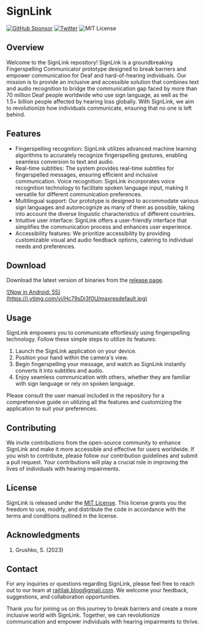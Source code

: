 # SignLink


[![GitHub Sponsor](https://img.shields.io/badge/-Sponsor-EA4AAA?logo=githubsponsors&logoColor=FFFFFF&style=flat-square)](https://github.com/sponsors/rajtilakjee)
[![Twitter](https://img.shields.io/badge/-Twitter-1DA1F2?logo=twitter&logoColor=FFFFFF&style=flat-square)](https://twitter.com/rajtilakjee)
![MIT License](https://img.shields.io/github/license/rajtilakjee/SignLink?style=flat-square)


## Overview

Welcome to the SignLink repository! SignLink is a groundbreaking Fingerspelling Communicator prototype designed to break barriers and empower communication for Deaf and hard-of-hearing individuals. Our mission is to provide an inclusive and accessible solution that combines text and audio recognition to bridge the communication gap faced by more than 70 million Deaf people worldwide who use sign language, as well as the 1.5+ billion people affected by hearing loss globally. With SignLink, we aim to revolutionize how individuals communicate, ensuring that no one is left behind.

## Features

- Fingerspelling recognition: SignLink utilizes advanced machine learning algorithms to accurately recognize fingerspelling gestures, enabling seamless conversion to text and audio.
- Real-time subtitles: The system provides real-time subtitles for fingerspelled messages, ensuring efficient and inclusive communication.
  Voice recognition: SignLink incorporates voice recognition technology to facilitate spoken language input, making it versatile for different communication preferences.
- Multilingual support: Our prototype is designed to accommodate various sign languages and autorecognize as many of them as possible, taking into account the diverse linguistic characteristics of different countries.
- Intuitive user interface: SignLink offers a user-friendly interface that simplifies the communication process and enhances user experience.
- Accessibility features: We prioritize accessibility by providing customizable visual and audio feedback options, catering to individual needs and preferences.

## Download

Download the latest version of binaries from the [release page](https://github.com/rajtilakjee/SignLink/releases/).

[![Now in Android: 55] (https://i.ytimg.com/vi/Hc79sDi3f0U/maxresdefault.jpg)](https://www.youtube.com/watch?v=ddt047vOdZk "Now in Android: 55")

## Usage

SignLink empowers you to communicate effortlessly using fingerspelling technology. Follow these simple steps to utilize its features:

1. Launch the SignLink application on your device.
2. Position your hand within the camera's view.
3. Begin fingerspelling your message, and watch as SignLink instantly converts it into subtitles and audio.
4. Enjoy seamless communication with others, whether they are familiar with sign language or rely on spoken language.

Please consult the user manual included in the repository for a comprehensive guide on utilizing all the features and customizing the application to suit your preferences.

## Contributing

We invite contributions from the open-source community to enhance SignLink and make it more accessible and effective for users worldwide. If you wish to contribute, please follow our contribution guidelines and submit a pull request. Your contributions will play a crucial role in improving the lives of individuals with hearing impairments.

## License

SignLink is released under the [MIT License](LICENSE). This license grants you the freedom to use, modify, and distribute the code in accordance with the terms and conditions outlined in the license.

## Acknowledgments

1. Grushko, S. (2023)

## Contact

For any inquiries or questions regarding SignLink, please feel free to reach out to our team at [rajtilak.blog@gmail.com](rajtilak.blog@gmail.com). We welcome your feedback, suggestions, and collaboration opportunities.

Thank you for joining us on this journey to break barriers and create a more inclusive world with SignLink. Together, we can revolutionize communication and empower individuals with hearing impairments to thrive.
